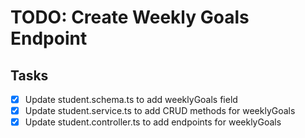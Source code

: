 # TODO: Create Weekly Goals Endpoint

## Tasks
- [x] Update student.schema.ts to add weeklyGoals field
- [x] Update student.service.ts to add CRUD methods for weeklyGoals
- [x] Update student.controller.ts to add endpoints for weeklyGoals
